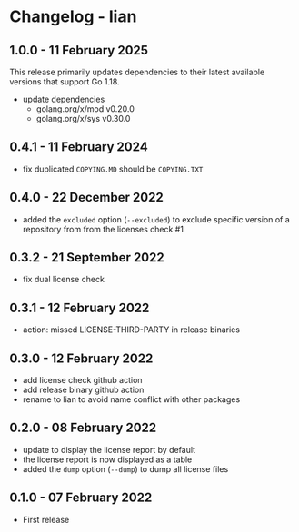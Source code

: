 # Changelog - lian

## 1.0.0 - 11 February 2025

This release primarily updates dependencies to their latest available versions that support Go 1.18.

- update dependencies
  - golang.org/x/mod v0.20.0
  - golang.org/x/sys v0.30.0

## 0.4.1 - 11 February 2024

- fix duplicated `COPYING.MD` should be `COPYING.TXT`

## 0.4.0 - 22 December 2022

- added the `excluded` option (`--excluded`) to exclude specific version of a repository from from the licenses check #1

## 0.3.2 - 21 September 2022

- fix dual license check

## 0.3.1 - 12 February 2022

- action:  missed LICENSE-THIRD-PARTY in release binaries

## 0.3.0 - 12 February 2022

- add license check github action
- add release binary github action
- rename to lian to avoid name conflict with other packages

## 0.2.0 - 08 February 2022

- update to display the license report by default
- the license report is now displayed as a table
- added the `dump` option (`--dump`) to dump all license files

## 0.1.0 - 07 February 2022

- First release
